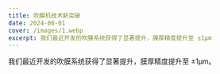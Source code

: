 ```yaml
---
title: 吹膜机技术新突破
date: 2024-06-01
cover: /images/1.webp
excerpt: 我们最近开发的吹膜系统获得了显著提升，膜厚精度提升至 ±1μm
---
```


我们最近开发的吹膜系统获得了显著提升，膜厚精度提升至 ±1μm。
